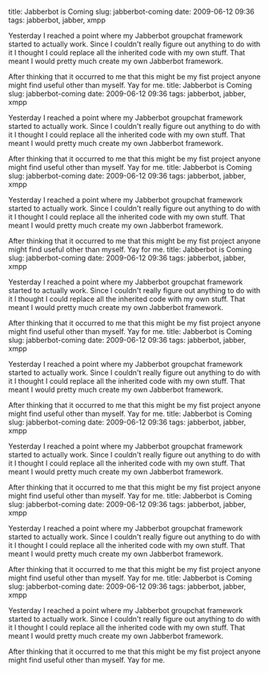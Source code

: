 title: Jabberbot is Coming
slug: jabberbot-coming
date: 2009-06-12 09:36
tags: jabberbot, jabber, xmpp

Yesterday I reached a point where my Jabberbot groupchat framework started to actually work. Since I couldn't really figure out anything to do with it I thought I could replace all the inherited code with my own stuff. That meant I would pretty much create my own Jabberbot framework.

After thinking that it occurred to me that this might be my fist project anyone might find useful other than myself. Yay for me.
title: Jabberbot is Coming
slug: jabberbot-coming
date: 2009-06-12 09:36
tags: jabberbot, jabber, xmpp

Yesterday I reached a point where my Jabberbot groupchat framework started to actually work. Since I couldn't really figure out anything to do with it I thought I could replace all the inherited code with my own stuff. That meant I would pretty much create my own Jabberbot framework.

After thinking that it occurred to me that this might be my fist project anyone might find useful other than myself. Yay for me.
title: Jabberbot is Coming
slug: jabberbot-coming
date: 2009-06-12 09:36
tags: jabberbot, jabber, xmpp

Yesterday I reached a point where my Jabberbot groupchat framework started to actually work. Since I couldn't really figure out anything to do with it I thought I could replace all the inherited code with my own stuff. That meant I would pretty much create my own Jabberbot framework.

After thinking that it occurred to me that this might be my fist project anyone might find useful other than myself. Yay for me.
title: Jabberbot is Coming
slug: jabberbot-coming
date: 2009-06-12 09:36
tags: jabberbot, jabber, xmpp

Yesterday I reached a point where my Jabberbot groupchat framework started to actually work. Since I couldn't really figure out anything to do with it I thought I could replace all the inherited code with my own stuff. That meant I would pretty much create my own Jabberbot framework.

After thinking that it occurred to me that this might be my fist project anyone might find useful other than myself. Yay for me.
title: Jabberbot is Coming
slug: jabberbot-coming
date: 2009-06-12 09:36
tags: jabberbot, jabber, xmpp

Yesterday I reached a point where my Jabberbot groupchat framework started to actually work. Since I couldn't really figure out anything to do with it I thought I could replace all the inherited code with my own stuff. That meant I would pretty much create my own Jabberbot framework.

After thinking that it occurred to me that this might be my fist project anyone might find useful other than myself. Yay for me.
title: Jabberbot is Coming
slug: jabberbot-coming
date: 2009-06-12 09:36
tags: jabberbot, jabber, xmpp

Yesterday I reached a point where my Jabberbot groupchat framework started to actually work. Since I couldn't really figure out anything to do with it I thought I could replace all the inherited code with my own stuff. That meant I would pretty much create my own Jabberbot framework.

After thinking that it occurred to me that this might be my fist project anyone might find useful other than myself. Yay for me.
title: Jabberbot is Coming
slug: jabberbot-coming
date: 2009-06-12 09:36
tags: jabberbot, jabber, xmpp

Yesterday I reached a point where my Jabberbot groupchat framework started to actually work. Since I couldn't really figure out anything to do with it I thought I could replace all the inherited code with my own stuff. That meant I would pretty much create my own Jabberbot framework.

After thinking that it occurred to me that this might be my fist project anyone might find useful other than myself. Yay for me.
title: Jabberbot is Coming
slug: jabberbot-coming
date: 2009-06-12 09:36
tags: jabberbot, jabber, xmpp

Yesterday I reached a point where my Jabberbot groupchat framework started to actually work. Since I couldn't really figure out anything to do with it I thought I could replace all the inherited code with my own stuff. That meant I would pretty much create my own Jabberbot framework.

After thinking that it occurred to me that this might be my fist project anyone might find useful other than myself. Yay for me.
